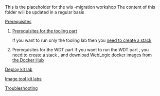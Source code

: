 This is the placeholder for the wls -migration workshop
The content of this folder will be updated in a regular basis



[Prerequisites](test_wls_docker_image-stack/Readme.md)

1. [Prerequisites for the tooling part](test_wls_docker_image-stack/Readme.md) 

   If you want to run only the tooling lab then you [need to create a stack]() 

2. Prerequisites for the WDT part
   If you want to run the WDT part , you [need to create a stack]() , and [download WebLogic docker images from the Docker Hub]()

[Deploy kit lab](WLS_deploy_scripts/README.md)

[Image tool kit labs](WLS_imagetool_scripts/README.md)

[Troubleshooting](troublshooting.md)